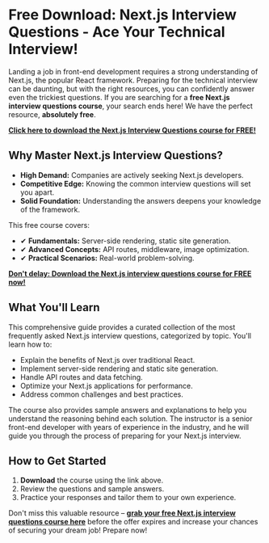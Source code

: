 # Free Download: Next.js Interview Questions - Ace Your Technical Interview!

Landing a job in front-end development requires a strong understanding of Next.js, the popular React framework. Preparing for the technical interview can be daunting, but with the right resources, you can confidently answer even the trickiest questions. If you are searching for a **free Next.js interview questions course**, your search ends here! We have the perfect resource, **absolutely free**.

[**Click here to download the Next.js Interview Questions course for FREE!**](https://udemywork.com/next-js-interview-questions)

## Why Master Next.js Interview Questions?

*   **High Demand:** Companies are actively seeking Next.js developers.
*   **Competitive Edge:** Knowing the common interview questions will set you apart.
*   **Solid Foundation:** Understanding the answers deepens your knowledge of the framework.

This free course covers:

*   ✔ **Fundamentals:** Server-side rendering, static site generation.
*   ✔ **Advanced Concepts:** API routes, middleware, image optimization.
*   ✔ **Practical Scenarios:** Real-world problem-solving.

[**Don't delay: Download the Next.js interview questions course for FREE now!**](https://udemywork.com/next-js-interview-questions)

## What You'll Learn

This comprehensive guide provides a curated collection of the most frequently asked Next.js interview questions, categorized by topic. You'll learn how to:

*   Explain the benefits of Next.js over traditional React.
*   Implement server-side rendering and static site generation.
*   Handle API routes and data fetching.
*   Optimize your Next.js applications for performance.
*   Address common challenges and best practices.

The course also provides sample answers and explanations to help you understand the reasoning behind each solution. The instructor is a senior front-end developer with years of experience in the industry, and he will guide you through the process of preparing for your Next.js interview.

## How to Get Started

1.  **Download** the course using the link above.
2.  Review the questions and sample answers.
3.  Practice your responses and tailor them to your own experience.

Don't miss this valuable resource – **[grab your free Next.js interview questions course here](https://udemywork.com/next-js-interview-questions)** before the offer expires and increase your chances of securing your dream job! Prepare now!
